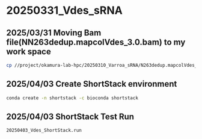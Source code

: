 # 20250331_Vdes_sRNA
## 2025/03/31 Moving Bam file(NN263dedup.mapcolVdes_3.0.bam) to my work space
```bash
cp //project/okamura-lab-hpc/20250310_Varroa_sRNA/N263dedup.mapcolVdes_3.0.bam //work/h-tamaki/20250331_Vdes_sRNA
```

## 2025/04/03 Create ShortStack environment
```bash
conda create -n shortstack -c bioconda shortstack
```

## 2025/04/03 ShortStack Test Run
```bash
20250403_Vdes_ShortStack.run
```
